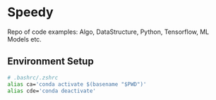 # Speedy
Repo of code examples: Algo, DataStructure, Python, Tensorflow, ML Models etc.

## Environment Setup
```bash
# .bashrc/.zshrc
alias ca='conda activate $(basename "$PWD")'
alias cde='conda deactivate'
```